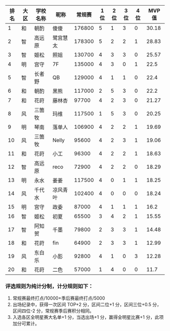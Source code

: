 | 排名 | 大区 | 学校名称 | 昵称     | 常规赛 | 1位 | 2位 | 3位 | 4位 | MVP值 |
| ---- | ---- | -------- | -------- | ------ | --- | --- | --- | --- | ----- |
|	1	|	和	|	朝酌	|	傻傻	|	176800	|	5	|	1	|	3	|	0	|	30.18	|
|	2	|	智	|	高远原	|	鹭宫慧太	|	178300	|	5	|	2	|	2	|	1	|	28.83	|
|	3	|	智	|	姬松	|	照姐	|	130700	|	4	|	3	|	3	|	0	|	25.57	|
|	4	|	明	|	宫守	|	7F	|	135000	|	4	|	3	|	0	|	1	|	22.5	|
|	5	|	智	|	长者野	|	QB	|	129000	|	4	|	1	|	1	|	0	|	22.4	|
|	6	|	和	|	朝酌	|	黑熊	|	117000	|	2	|	5	|	3	|	0	|	22.2	|
|	7	|	和	|	花莳	|	藤林杏	|	97700	|	4	|	2	|	3	|	0	|	21.27	|
|	8	|	风	|	三箇牧	|	玛维	|	117500	|	1	|	5	|	3	|	0	|	20.25	|
|	9	|	明	|	琴南	|	落单人	|	106900	|	4	|	2	|	2	|	1	|	19.69	|
|	10	|	风	|	三箇牧	|	Nelly	|	95600	|	4	|	2	|	3	|	1	|	19.06	|
|	11	|	和	|	花莳	|	小工	|	96300	|	4	|	2	|	2	|	1	|	18.63	|
|	12	|	智	|	高远原	|	reco	|	72900	|	4	|	2	|	2	|	0	|	18.29	|
|	13	|	明	|	永水	|	姜姜	|	117500	|	4	|	0	|	1	|	1	|	18.25	|
|	14	|	风	|	千代水	|	凉风青叶	|	102400	|	4	|	0	|	0	|	0	|	18.24	|
|	15	|	明	|	宫守	|	政委	|	87000	|	4	|	1	|	1	|	1	|	16.2	|
|	16	|	智	|	姬松	|	初夏	|	65500	|	3	|	4	|	2	|	1	|	15.55	|
|	17	|	智	|	阿知贺	|	千墨	|	79800	|	2	|	3	|	3	|	1	|	14.48	|
|	18	|	和	|	花莳	|	fin	|	64900	|	2	|	3	|	3	|	1	|	12.99	|
|	19	|	风	|	东白乐	|	小影	|	92800	|	4	|	1	|	0	|	3	|	12.28	|
|	20	|	和	|	花莳	|	二色	|	57000	|	1	|	4	|	0	|	0	|	11.7	|



### 评选规则为纯计分制，计分规则如下：
1. 常规赛最终打点/10000+季后赛最终打点/5000
2. 出场纪录中，获得一次区间 TOP+2 分，区间二位+1 分，区间三位+0.5 分，区间四位-2 分，常规赛季后赛积分相同。
3. 入选各区全明星赛大名单+1 分，当选出场+1 分，赢得全明星比赛+1 分，此项加分可累计。
